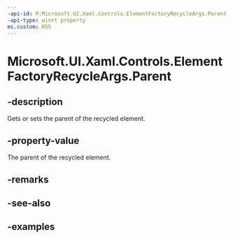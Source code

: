 ```yaml
---
-api-id: P:Microsoft.UI.Xaml.Controls.ElementFactoryRecycleArgs.Parent
-api-type: winrt property
ms.custom: RS5
---
```


<!-- Property syntax.
public UIElement Parent { get;  set; }
-->

# Microsoft.UI.Xaml.Controls.ElementFactoryRecycleArgs.Parent

## -description

Gets or sets the parent of the recycled element.

## -property-value

The parent of the recycled element.

## -remarks

## -see-also

## -examples

